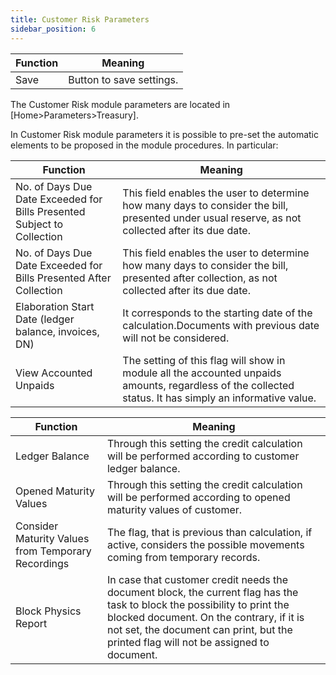 ```yaml
---
title: Customer Risk Parameters
sidebar_position: 6
---
```




| Function | Meaning |
| --- | --- |
| Save  | Button to save settings. |

The Customer Risk module parameters are located in [Home>Parameters>Treasury].

In Customer Risk module parameters it is possible to pre-set the automatic elements to be proposed in the module procedures. In particular:



| Function | Meaning |
| --- | --- |
| No. of Days Due Date Exceeded for Bills Presented Subject to Collection | This field enables the user to determine how many days to consider the bill, presented under usual reserve, as not collected after its due date. |
| No. of Days Due Date Exceeded for Bills Presented After Collection | This field enables the user to determine how many days to consider the bill, presented after collection, as not collected after its due date. |
| Elaboration Start Date (ledger balance, invoices, DN) | It corresponds to the starting date of the calculation.Documents with previous date will not be considered. |
| View Accounted Unpaids | The setting of this flag will show in module all the accounted unpaids amounts, regardless of the collected status. It has simply an informative value. |



| Function | Meaning |
| --- | --- |
| Ledger Balance | Through this setting the credit calculation will be performed according to customer ledger balance. |
| Opened Maturity Values | Through this setting the credit calculation will be performed according to opened maturity values of customer. |
| Consider Maturity Values from Temporary Recordings | The flag, that is previous than calculation, if active, considers the possible movements coming from temporary records. |
| Block Physics Report | In case that customer credit needs the document block, the current flag has the task to block the possibility to print the blocked document. On the contrary, if it is not set, the document can print, but the printed flag will not be assigned to document. |






